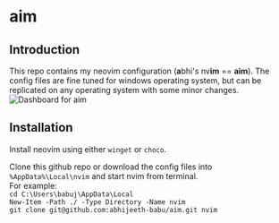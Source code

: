 # aim
## Introduction
This repo contains my neovim configuration (**a**bhi's nv**im** == **aim**). The config files are fine tuned for windows operating system, but can be replicated on any operating system with some minor changes. 
![Dashboard for aim](https://user-images.githubusercontent.com/121789736/215338616-1b91aebe-94e4-4abd-9e00-702826541cff.png)

## Installation

Install neovim using either `winget` or `choco`.

Clone this github repo or download the config files into `%AppData%\Local\nvim` and start nvim from terminal. \
For example:\
`cd C:\Users\babuj\AppData\Local`\
`New-Item -Path ./ -Type Directory -Name nvim`\
`git clone git@github.com:abhijeeth-babu/aim.git nvim`

